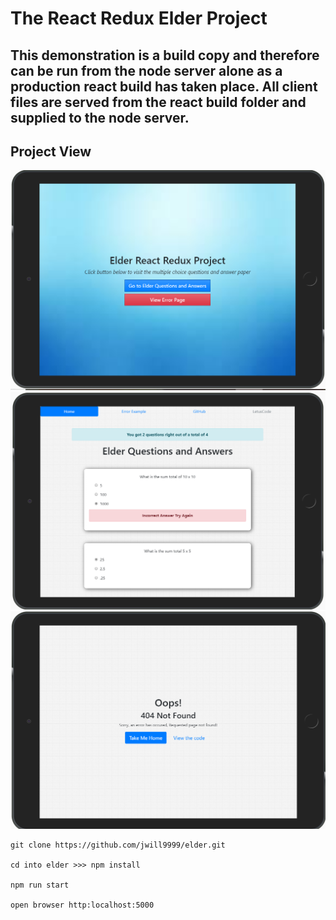 # The React Redux Elder Project

## This demonstration is a build copy and therefore can be run from the node server alone as a production react build has taken place. All client files are served from the react build folder and supplied to the node server.

## Project View

<div align="center">
<img src="./public/images/elderhome.png" />
</div>

<div align="center">
<img src="./public/images/elder.png" />
</div>

<div align="center">
<img src="./public/images/elderError.png" />
</div>



```
git clone https://github.com/jwill9999/elder.git

cd into elder >>> npm install

npm run start

open browser http:localhost:5000
```
